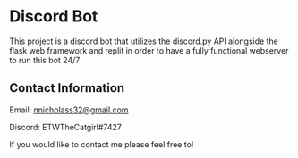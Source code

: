 # Discord Bot

This project is a discord bot that utilizes the discord.py API alongside the flask web framework and replit in order to have a fully functional webserver to run this bot 24/7 

## Contact Information 
Email: nnicholass32@gmail.com

Discord: ETWTheCatgirl#7427

If you would like to contact me please feel free to!
